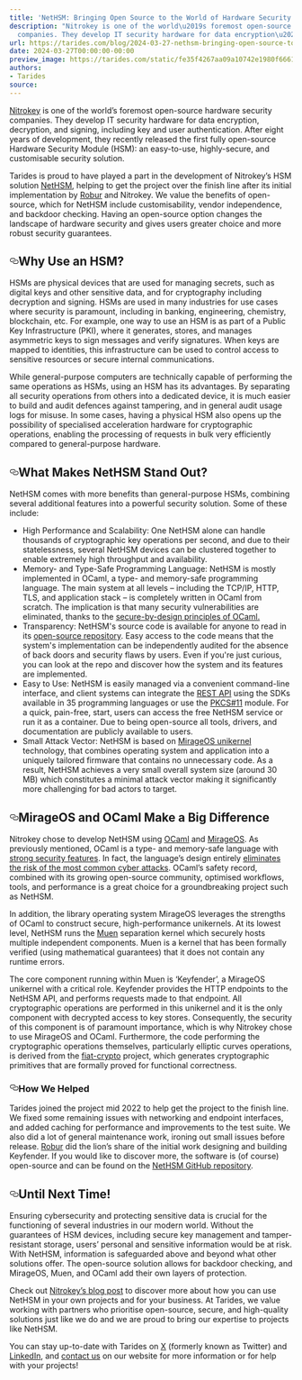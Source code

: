 ```yaml
---
title: 'NetHSM: Bringing Open Source to the World of Hardware Security Modules'
description: "Nitrokey is one of the world\u2019s foremost open-source hardware security
  companies. They develop IT security hardware for data encryption\u2026"
url: https://tarides.com/blog/2024-03-27-nethsm-bringing-open-source-to-the-world-of-hardware-security-modules
date: 2024-03-27T00:00:00-00:00
preview_image: https://tarides.com/static/fe35f4267aa09a10742e1980f6661012/6b019/purple-cybersecurity.jpg
authors:
- Tarides
source:
---
```


<p><a href="https://www.nitrokey.com/">Nitrokey</a> is one of the world&rsquo;s foremost open-source hardware security companies. They develop IT security hardware for data encryption, decryption, and signing, including key and user authentication. After eight years of development, they recently released the first fully open-source Hardware Security Module (HSM): an easy-to-use, highly-secure, and customisable security solution.</p>
<p>Tarides is proud to have played a part in the development of Nitrokey&rsquo;s HSM solution <a href="https://www.nitrokey.com/products/nethsm">NetHSM</a>, helping to get the project over the finish line after its initial implementation by <a href="https://robur.coop/">Robur</a> and Nitrokey. We value the benefits of open-source, which for NetHSM include customisability, vendor independence, and backdoor checking. Having an open-source option changes the landscape of hardware security and gives users greater choice and more robust security guarantees.</p>
<h2 style="position:relative;"><a href="https://tarides.com/feed.xml#why-use-an-hsm" aria-label="why use an hsm permalink" class="anchor before"><svg aria-hidden="true" focusable="false" height="16" version="1.1" viewbox="0 0 16 16" width="16"><path fill-rule="evenodd" d="M4 9h1v1H4c-1.5 0-3-1.69-3-3.5S2.55 3 4 3h4c1.45 0 3 1.69 3 3.5 0 1.41-.91 2.72-2 3.25V8.59c.58-.45 1-1.27 1-2.09C10 5.22 8.98 4 8 4H4c-.98 0-2 1.22-2 2.5S3 9 4 9zm9-3h-1v1h1c1 0 2 1.22 2 2.5S13.98 12 13 12H9c-.98 0-2-1.22-2-2.5 0-.83.42-1.64 1-2.09V6.25c-1.09.53-2 1.84-2 3.25C6 11.31 7.55 13 9 13h4c1.45 0 3-1.69 3-3.5S14.5 6 13 6z"></path></svg></a>Why Use an HSM?</h2>
<p>HSMs are physical devices that are used for managing secrets, such as digital keys and other sensitive data, and for cryptography including decryption and signing. HSMs are used in many industries for use cases where security is paramount, including in banking, engineering, chemistry, blockchain, etc. For example, one way to use an HSM is as part of a Public Key Infrastructure (PKI), where it generates, stores, and manages asymmetric keys to sign messages and verify signatures. When keys are mapped to identities, this infrastructure can be used to control access to sensitive resources or secure internal communications.</p>
<p>While general-purpose computers are technically capable of performing the same operations as HSMs, using an HSM has its advantages. By separating all security operations from others into a dedicated device, it is much easier to build and audit defences against tampering, and in general audit usage logs for misuse. In some cases, having a physical HSM also opens up the possibility of specialised acceleration hardware for cryptographic operations, enabling the processing of requests in bulk very efficiently compared to general-purpose hardware.</p>
<h2 style="position:relative;"><a href="https://tarides.com/feed.xml#what-makes-nethsm-stand-out" aria-label="what makes nethsm stand out permalink" class="anchor before"><svg aria-hidden="true" focusable="false" height="16" version="1.1" viewbox="0 0 16 16" width="16"><path fill-rule="evenodd" d="M4 9h1v1H4c-1.5 0-3-1.69-3-3.5S2.55 3 4 3h4c1.45 0 3 1.69 3 3.5 0 1.41-.91 2.72-2 3.25V8.59c.58-.45 1-1.27 1-2.09C10 5.22 8.98 4 8 4H4c-.98 0-2 1.22-2 2.5S3 9 4 9zm9-3h-1v1h1c1 0 2 1.22 2 2.5S13.98 12 13 12H9c-.98 0-2-1.22-2-2.5 0-.83.42-1.64 1-2.09V6.25c-1.09.53-2 1.84-2 3.25C6 11.31 7.55 13 9 13h4c1.45 0 3-1.69 3-3.5S14.5 6 13 6z"></path></svg></a>What Makes NetHSM Stand Out?</h2>
<p>NetHSM comes with more benefits than general-purpose HSMs, combining several additional features into a powerful security solution. Some of these include:</p>
<ul>
<li>High Performance and Scalability: One NetHSM alone can handle thousands of cryptographic key operations per second, and due to their statelessness, several NetHSM devices can be clustered together to enable extremely high throughput and availability.</li>
<li>Memory- and Type-Safe Programming Language: NetHSM is mostly implemented in OCaml,  a type- and memory-safe programming language. The main system at all levels &ndash; including the TCP/IP, HTTP, TLS, and application stack &ndash; is completely written in OCaml from scratch. The implication is that many security vulnerabilities are eliminated, thanks to the <a href="https://tarides.com/blog/2023-12-14-ocaml-memory-safety-and-beyond/">secure-by-design principles of OCaml.</a></li>
<li>Transparency: NetHSM's source code is available for anyone to read in its <a href="https://github.com/Nitrokey/nethsm">open-source repository</a>. Easy access to the code means that the system's implementation can be independently audited for the absence of back doors and security flaws by users. Even if you're just curious, you can look at the repo and discover how the system and its features are implemented.</li>
<li>Easy to Use: NetHSM is easily managed via a convenient command-line interface, and client systems can integrate the <a href="https://nethsmdemo.nitrokey.com/api_docs/index.html">REST API</a> using the SDKs available in 35 programming languages or use the <a href="https://www.ibm.com/docs/en/linux-on-systems?topic=introduction-what-is-pkcs-11">PKCS#11</a> module. For a quick, pain-free, start, users can access the free NetHSM service or run it as a container. Due to being open-source all tools, drivers, and documentation are publicly available to users.</li>
<li>Small Attack Vector: NetHSM is based on <a href="https://mirage.io">MirageOS unikernel</a> technology, that combines operating system and application into a uniquely tailored firmware that contains no unnecessary code. As a result, NetHSM achieves a very small overall system size (around 30 MB) which constitutes a minimal attack vector making it significantly more challenging for bad actors to target.</li>
</ul>
<h2 style="position:relative;"><a href="https://tarides.com/feed.xml#mirageos-and-ocaml-make-a-big-difference" aria-label="mirageos and ocaml make a big difference permalink" class="anchor before"><svg aria-hidden="true" focusable="false" height="16" version="1.1" viewbox="0 0 16 16" width="16"><path fill-rule="evenodd" d="M4 9h1v1H4c-1.5 0-3-1.69-3-3.5S2.55 3 4 3h4c1.45 0 3 1.69 3 3.5 0 1.41-.91 2.72-2 3.25V8.59c.58-.45 1-1.27 1-2.09C10 5.22 8.98 4 8 4H4c-.98 0-2 1.22-2 2.5S3 9 4 9zm9-3h-1v1h1c1 0 2 1.22 2 2.5S13.98 12 13 12H9c-.98 0-2-1.22-2-2.5 0-.83.42-1.64 1-2.09V6.25c-1.09.53-2 1.84-2 3.25C6 11.31 7.55 13 9 13h4c1.45 0 3-1.69 3-3.5S14.5 6 13 6z"></path></svg></a>MirageOS and OCaml Make a Big Difference</h2>
<p>Nitrokey chose to develop NetHSM using <a href="https://ocaml.org/">OCaml</a> and <a href="https://mirage.io/">MirageOS</a>. As previously mentioned, OCaml is a type- and memory-safe language with <a href="https://tarides.com/blog/2023-12-14-ocaml-memory-safety-and-beyond/">strong security features</a>. In fact, the language&rsquo;s design entirely <a href="https://tarides.com/blog/2023-07-05-zero-day-attacks-what-are-they-and-can-a-language-like-ocaml-protect-you/">eliminates the risk of the most common cyber attacks</a>. OCaml&rsquo;s safety record, combined with its growing open-source community, optimised workflows, tools, and performance is a great choice for a groundbreaking project such as NetHSM.</p>
<p>In addition, the library operating system MirageOS leverages the strengths of OCaml to construct secure, high-performance unikernels. At its lowest level, NetHSM runs the <a href="https://muen.sk/">Muen</a> separation kernel which securely hosts multiple independent components. Muen is a kernel that has been formally verified (using mathematical guarantees) that it does not contain any runtime errors.</p>
<p>The core component running within Muen is &lsquo;Keyfender&rsquo;, a MirageOS unikernel with a critical role. Keyfender provides the HTTP endpoints to the NetHSM API, and performs requests made to that endpoint. All cryptographic operations are performed in this unikernel and it is the only component with decrypted access to key stores. Consequently, the security of this component is of paramount importance, which is why Nitrokey chose to use MirageOS and OCaml. Furthermore, the code performing the cryptographic operations themselves, particularly elliptic curves operations, is derived from the <a href="https://github.com/mit-plv/fiat-crypto">fiat-crypto</a> project, which generates cryptographic primitives that are formally proved for functional correctness.</p>
<h3 style="position:relative;"><a href="https://tarides.com/feed.xml#how-we-helped" aria-label="how we helped permalink" class="anchor before"><svg aria-hidden="true" focusable="false" height="16" version="1.1" viewbox="0 0 16 16" width="16"><path fill-rule="evenodd" d="M4 9h1v1H4c-1.5 0-3-1.69-3-3.5S2.55 3 4 3h4c1.45 0 3 1.69 3 3.5 0 1.41-.91 2.72-2 3.25V8.59c.58-.45 1-1.27 1-2.09C10 5.22 8.98 4 8 4H4c-.98 0-2 1.22-2 2.5S3 9 4 9zm9-3h-1v1h1c1 0 2 1.22 2 2.5S13.98 12 13 12H9c-.98 0-2-1.22-2-2.5 0-.83.42-1.64 1-2.09V6.25c-1.09.53-2 1.84-2 3.25C6 11.31 7.55 13 9 13h4c1.45 0 3-1.69 3-3.5S14.5 6 13 6z"></path></svg></a>How We Helped</h3>
<p>Tarides joined the project mid 2022 to help get the project to the finish line. We fixed some remaining issues with networking and endpoint interfaces, and added caching for performance and improvements to the test suite. We also did a lot of general maintenance work, ironing out small issues before release. <a href="https://robur.coop/">Robur</a> did the lion&rsquo;s share of the initial work designing and building Keyfender. If you would like to discover more, the software is (of course) open-source and can be found on the <a href="https://github.com/Nitrokey/nethsm/">NetHSM GitHub repository</a>.</p>
<h2 style="position:relative;"><a href="https://tarides.com/feed.xml#until-next-time" aria-label="until next time permalink" class="anchor before"><svg aria-hidden="true" focusable="false" height="16" version="1.1" viewbox="0 0 16 16" width="16"><path fill-rule="evenodd" d="M4 9h1v1H4c-1.5 0-3-1.69-3-3.5S2.55 3 4 3h4c1.45 0 3 1.69 3 3.5 0 1.41-.91 2.72-2 3.25V8.59c.58-.45 1-1.27 1-2.09C10 5.22 8.98 4 8 4H4c-.98 0-2 1.22-2 2.5S3 9 4 9zm9-3h-1v1h1c1 0 2 1.22 2 2.5S13.98 12 13 12H9c-.98 0-2-1.22-2-2.5 0-.83.42-1.64 1-2.09V6.25c-1.09.53-2 1.84-2 3.25C6 11.31 7.55 13 9 13h4c1.45 0 3-1.69 3-3.5S14.5 6 13 6z"></path></svg></a>Until Next Time!</h2>
<p>Ensuring cybersecurity and protecting sensitive data is crucial for the functioning of several industries in our modern world. Without the guarantees of HSM devices, including secure key management and tamper-resistant storage, users&rsquo; personal and sensitive information would be at risk. With NetHSM, information is safeguarded above and beyond what other solutions offer. The open-source solution allows for backdoor checking, and MirageOS, Muen, and OCaml add their own layers of protection.</p>
<p>Check out <a href="https://www.nitrokey.com/news/2023/after-8-years-development-nethsm-10-available-first-open-source-hardware-security-module">Nitrokey&rsquo;s blog post</a> to discover more about how you can use NetHSM in your own projects and for your business. At Tarides, we value working with partners who prioritise open-source, secure, and high-quality solutions just like we do and we are proud to bring our expertise to projects like NetHSM.</p>
<p>You can stay up-to-date with Tarides on <a href="https://twitter.com/tarides_">X</a> (formerly known as Twitter) and <a href="https://www.linkedin.com/company/tarides">LinkedIn</a>, and <a href="https://tarides.com/contact/">contact us</a> on our website for more information or for help with your projects!</p>
